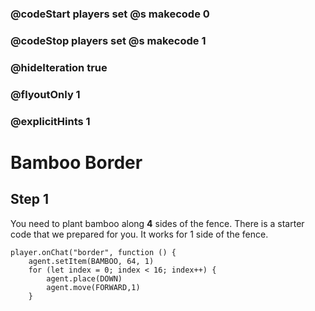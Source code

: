 ### @codeStart players set @s makecode 0
### @codeStop players set @s makecode 1

### @hideIteration true 
### @flyoutOnly 1
### @explicitHints 1


# Bamboo Border

## Step 1
You need to plant bamboo along **4** sides of the fence. There is a starter code that we prepared for you. It works for 1 side of the fence.   


```template
player.onChat("border", function () {
    agent.setItem(BAMBOO, 64, 1)
    for (let index = 0; index < 16; index++) {
        agent.place(DOWN)
        agent.move(FORWARD,1)
    }
```

